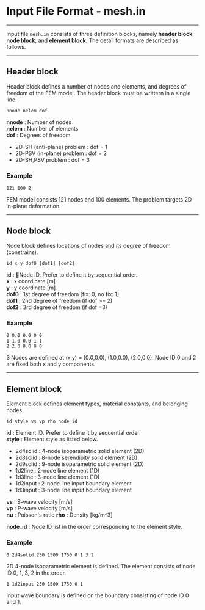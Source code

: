 # Input File Format - mesh.in
---

Input file `mesh.in` consists of three definition blocks, namely **header block**, **node block**, and **element block**. The detail formats are described as follows.

---
## Header block

Header block defines a number of nodes and elements, and degrees of freedom of the FEM model. The header block must be writtern in a single line.

```
nnode nelem dof
```

**nnode** : Number of nodes  
**nelem** : Number of elements  
**dof** : Degrees of freedom
- 2D-SH (anti-plane) problem : dof = 1
- 2D-PSV (in-plane) problem : dof = 2
- 2D-SH,PSV problem : dof = 3


### Example

```
121 100 2
```
FEM model consists 121 nodes and 100 elements. The problem targets 2D in-plane deformation.

---
## Node block

Node block defines locations of nodes and its degree of freedom (constrains).

```
id x y dof0 [dof1] [dof2]
```

**id** : Node ID. Prefer to define it by sequential order.  
**x** : x coordinate [m]  
**y** : y coordinate [m]  
**dof0** : 1st degree of freedom [fix: 0, no fix: 1]  
**dof1** : 2nd degree of freedom (if dof >= 2)  
**dof2** : 3rd degree of freedom (if dof =3)

### Example

```
0 0.0 0.0 0 0
1 1.0 0.0 1 1
2 2.0 0.0 0 0
```
3 Nodes are defined at (x,y) = (0.0,0.0), (1.0,0.0), (2.0,0.0). Node ID 0 and 2 are fixed both x and y components.  

---
## Element block

Element block defines element types, material constants, and belonging nodes.

```
id style vs vp rho node_id
```

**id** : Element ID. Prefer to define it by sequential order.  
**style** : Element style as listed below.
- 2d4solid : 4-node isoparametric solid element (2D)
- 2d8solid : 8-node serendipity solid element (2D)
- 2d9solid : 9-node isoparametric solid element (2D)
- 1d2line : 2-node line element (1D)
- 1d3line : 3-node line element (1D)
- 1d2input : 2-node line input boundary element
- 1d3input : 3-node line input boundary element  

**vs** : S-wave velocity [m/s]  
**vp** : P-wave velocity [m/s]  
**nu** : Poisson's ratio
**rho** : Density [kg/m^3]  

**node_id** : Node ID list in the order corresponding to the element style.

### Example

```
0 2d4solid 250 1500 1750 0 1 3 2
```

2D 4-node isoparametric element is defined. The element consists of node ID 0, 1, 3, 2 in the order.

```
1 1d2input 250 1500 1750 0 1
```

Input wave boundary is defined on the boundary consisting of node ID 0 and 1.
